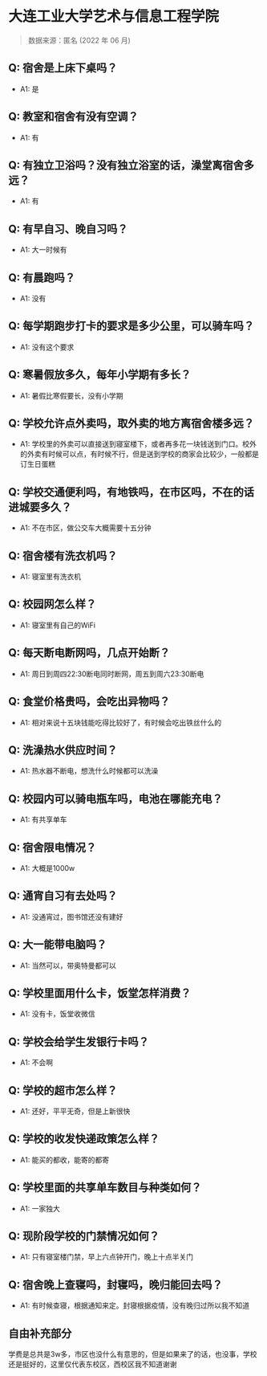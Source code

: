 # 大连工业大学艺术与信息工程学院

> 数据来源：匿名 (2022 年 06 月)

## Q: 宿舍是上床下桌吗？

- A1: 是

## Q: 教室和宿舍有没有空调？

- A1: 有

## Q: 有独立卫浴吗？没有独立浴室的话，澡堂离宿舍多远？

- A1: 有

## Q: 有早自习、晚自习吗？

- A1: 大一时候有

## Q: 有晨跑吗？

- A1: 没有

## Q: 每学期跑步打卡的要求是多少公里，可以骑车吗？

- A1: 没有这个要求

## Q: 寒暑假放多久，每年小学期有多长？

- A1: 暑假比寒假要长，没有小学期

## Q: 学校允许点外卖吗，取外卖的地方离宿舍楼多远？

- A1: 学校里的外卖可以直接送到寝室楼下，或者再多花一块钱送到门口。校外的外卖有时候可以点，有时候不行，但是送到学校的商家会比较少，一般都是订生日蛋糕

## Q: 学校交通便利吗，有地铁吗，在市区吗，不在的话进城要多久？

- A1: 不在市区，做公交车大概需要十五分钟

## Q: 宿舍楼有洗衣机吗？

- A1: 寝室里有洗衣机

## Q: 校园网怎么样？

- A1: 寝室里有自己的WiFi

## Q: 每天断电断网吗，几点开始断？

- A1: 周日到周四22:30断电同时断网，周五到周六23:30断电

## Q: 食堂价格贵吗，会吃出异物吗？

- A1: 相对来说十五块钱能吃得比较好了，有时候会吃出铁丝什么的

## Q: 洗澡热水供应时间？

- A1: 热水器不断电，想洗什么时候都可以洗澡

## Q: 校园内可以骑电瓶车吗，电池在哪能充电？

- A1: 有共享单车

## Q: 宿舍限电情况？

- A1: 大概是1000w

## Q: 通宵自习有去处吗？

- A1: 没通宵过，图书馆还没有建好

## Q: 大一能带电脑吗？

- A1: 当然可以，带奥特曼都可以

## Q: 学校里面用什么卡，饭堂怎样消费？

- A1: 没有卡，饭堂收微信

## Q: 学校会给学生发银行卡吗？

- A1: 不会啊

## Q: 学校的超市怎么样？

- A1: 还好，平平无奇，但是上新很快

## Q: 学校的收发快递政策怎么样？

- A1: 能买的都收，能寄的都寄

## Q: 学校里面的共享单车数目与种类如何？

- A1: 一家独大

## Q: 现阶段学校的门禁情况如何？

- A1: 只有寝室楼门禁，早上六点钟开门，晚上十点半关门

## Q: 宿舍晚上查寝吗，封寝吗，晚归能回去吗？

- A1: 有时候查寝，根据通知来定。封寝根据疫情，没有晚归过所以我不知道

## 自由补充部分

学费是总共是3w多，市区也没什么有意思的，但是如果来了的话，也没事，学校还是挺好的，这里仅代表东校区，西校区我不知道谢谢